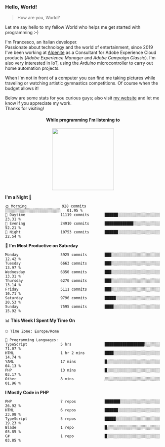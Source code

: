 ### Hello, World!

> How are you, World?

Let me say hello to my fellow World who helps me get started with programming :-)

I'm Francesco, an Italian developer.  
Passionate about technology and the world of entertainment, since 2019 I've been working at [Alpenite](https://www.alpenite.com) as a Consultant for Adobe Experience Cloud products (*Adobe Experience Manager* and *Adobe Campaign Classic*). I'm also very interested in IoT, using the *Arduino* microcontroller to carry out home automation projects.

When I'm not in front of a computer you can find me taking pictures while traveling or watching artistic gymnastics competitions. Of course when the budget allows it!

Below are some stats for you curious guys; also visit [my website](https://www.francescorega.eu) and let me know if you appreciate my work.  
Thanks for visiting!

<div align="center">
  <h4>While programming I'm listening to</h4>
  <a href="https://apps.francescorega.eu/now-playing/11147232609" target="_blank"><img src="https://apps.francescorega.eu/now-playing/11147232609" width="200"></a>
</div>

<!--START_SECTION:waka-->
**I'm a Night 🦉** 

```text
🌞 Morning                928 commits         ░░░░░░░░░░░░░░░░░░░░░░░░░   01.95 % 
🌆 Daytime                11119 commits       ██████░░░░░░░░░░░░░░░░░░░   23.31 % 
🌃 Evening                24910 commits       █████████████░░░░░░░░░░░░   52.21 % 
🌙 Night                  10753 commits       ██████░░░░░░░░░░░░░░░░░░░   22.54 % 
```
📅 **I'm Most Productive on Saturday** 

```text
Monday                   5925 commits        ███░░░░░░░░░░░░░░░░░░░░░░   12.42 % 
Tuesday                  6663 commits        ███░░░░░░░░░░░░░░░░░░░░░░   13.97 % 
Wednesday                6350 commits        ███░░░░░░░░░░░░░░░░░░░░░░   13.31 % 
Thursday                 6270 commits        ███░░░░░░░░░░░░░░░░░░░░░░   13.14 % 
Friday                   5111 commits        ███░░░░░░░░░░░░░░░░░░░░░░   10.71 % 
Saturday                 9796 commits        █████░░░░░░░░░░░░░░░░░░░░   20.53 % 
Sunday                   7595 commits        ████░░░░░░░░░░░░░░░░░░░░░   15.92 % 
```


📊 **This Week I Spent My Time On** 

```text
🕑︎ Time Zone: Europe/Rome

💬 Programming Languages: 
TypeScript               5 hrs               ██████████████████░░░░░░░   71.07 % 
HTML                     1 hr 2 mins         ████░░░░░░░░░░░░░░░░░░░░░   14.74 % 
YAML                     17 mins             █░░░░░░░░░░░░░░░░░░░░░░░░   04.13 % 
PHP                      13 mins             █░░░░░░░░░░░░░░░░░░░░░░░░   03.17 % 
Other                    8 mins              ░░░░░░░░░░░░░░░░░░░░░░░░░   01.96 % 
```

**I Mostly Code in PHP** 

```text
PHP                      7 repos             ███████░░░░░░░░░░░░░░░░░░   26.92 % 
HTML                     6 repos             ██████░░░░░░░░░░░░░░░░░░░   23.08 % 
TypeScript               5 repos             █████░░░░░░░░░░░░░░░░░░░░   19.23 % 
Blade                    1 repo              █░░░░░░░░░░░░░░░░░░░░░░░░   03.85 % 
C#                       1 repo              █░░░░░░░░░░░░░░░░░░░░░░░░   03.85 % 
```




<!--END_SECTION:waka-->
